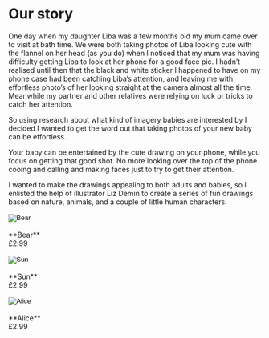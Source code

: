 # Our story

One day when my daughter Liba was a few months old my mum came over to visit at bath time. We were both taking photos of Liba looking cute with the flannel on her head (as you do) when I noticed that my mum was having difficulty getting Liba to look at her phone for a good face pic. I hadn’t realised until then that the black and white sticker I happened to have on my phone case had been catching Liba’s attention, and leaving me with effortless photo’s of her looking straight at the camera almost all the time. Meanwhile my partner and other relatives were relying on luck or tricks to catch her attention.

So using research about what kind of imagery babies are interested by I decided I wanted to get the word out that taking photos of your new baby can be effortless.

Your baby can be entertained by the cute drawing on your phone, while you focus on getting that good shot. No more looking over the top of the phone cooing and calling and making faces just to try to get their attention.

I wanted to make the drawings appealing to both adults and babies, so I enlisted the help of illustrator Liz Demin to create a series of fun drawings based on nature, animals, and a couple of little human characters.

<div markdown="1" class="products">
<div markdown="1" class="product 3-md-up">
<form markdown="1" action="https://www.paypal.com/cgi-bin/webscr" method="post" target="_top">
<input type="hidden" name="cmd" value="_s-xclick">
<input type="hidden" name="hosted_button_id" value="5RWF27S8WC8BW">
<input type="image" src="/assets/img/products/bear-shadow.png" border="0" name="submit" class="product-img add-to-cart bear-add-to-cart" alt="Bear">
<img alt="" border="0" src="https://www.paypalobjects.com/en_GB/i/scr/pixel.gif" width="1" height="1">
<div markdown="1" class="product-text">
<br>**Bear**<br>
£2.99
</div>
</form>
</div>
<div markdown="1" class="product 3-md-up">
<form action="https://www.paypal.com/cgi-bin/webscr" method="post" target="_top">
<input type="hidden" name="cmd" value="_s-xclick">
<input type="hidden" name="hosted_button_id" value="5YP8MU5TQRBRW">
<input type="image" src="/assets/img/products/sun-shadow.png" border="0" name="submit" class="product-img add-to-cart sun-add-to-cart" alt="Sun">
<img alt="" border="0" src="https://www.paypalobjects.com/en_GB/i/scr/pixel.gif" width="1" height="1">
<div markdown="1" class="product-text">
<br>**Sun**<br>
£2.99
</div>
</form>

</div>
<div markdown="1" class="product 3-md-up">
<form markdown="1" action="https://www.paypal.com/cgi-bin/webscr" method="post" target="_top">
<input type="hidden" name="cmd" value="_s-xclick">
<input type="hidden" name="hosted_button_id" value="8B5CV6P6KYG6C">
<input type="image" src="/assets/img/products/alice-shadow.png" border="0" name="submit" class="product-img add-to-cart alice-add-to-cart" alt="Alice">
<img alt="" border="0" src="https://www.paypalobjects.com/en_GB/i/scr/pixel.gif" width="1" height="1">
<div markdown="1" class="product-text">
<br>**Alice**<br>
£2.99
</div>
</form>
</div>
</div>